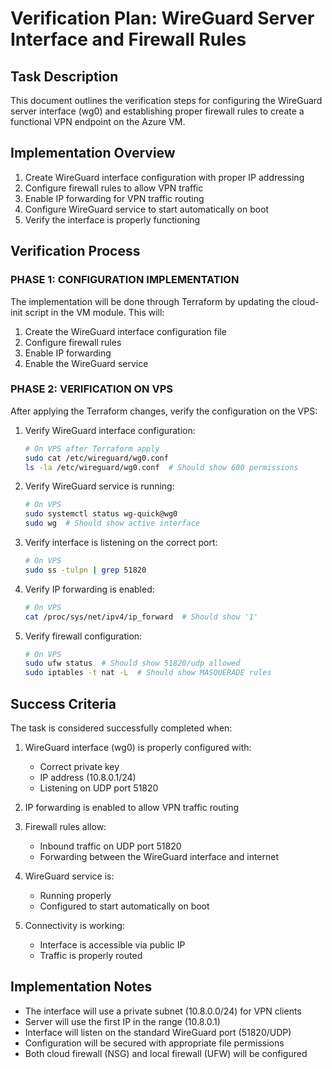 # Verification Plan: WireGuard Server Interface and Firewall Rules

## Task Description

This document outlines the verification steps for configuring the WireGuard server interface (wg0) and establishing proper firewall rules to create a functional VPN endpoint on the Azure VM.

## Implementation Overview

1. Create WireGuard interface configuration with proper IP addressing
2. Configure firewall rules to allow VPN traffic
3. Enable IP forwarding for VPN traffic routing
4. Configure WireGuard service to start automatically on boot
5. Verify the interface is properly functioning

## Verification Process

### PHASE 1: CONFIGURATION IMPLEMENTATION

The implementation will be done through Terraform by updating the cloud-init script in the VM module. This will:

1. Create the WireGuard interface configuration file
2. Configure firewall rules
3. Enable IP forwarding
4. Enable the WireGuard service

### PHASE 2: VERIFICATION ON VPS

After applying the Terraform changes, verify the configuration on the VPS:

1. Verify WireGuard interface configuration:

   ```bash
   # On VPS after Terraform apply
   sudo cat /etc/wireguard/wg0.conf
   ls -la /etc/wireguard/wg0.conf  # Should show 600 permissions
   ```

2. Verify WireGuard service is running:

   ```bash
   # On VPS
   sudo systemctl status wg-quick@wg0
   sudo wg  # Should show active interface
   ```

3. Verify interface is listening on the correct port:

   ```bash
   # On VPS
   sudo ss -tulpn | grep 51820
   ```

4. Verify IP forwarding is enabled:

   ```bash
   # On VPS
   cat /proc/sys/net/ipv4/ip_forward  # Should show '1'
   ```

5. Verify firewall configuration:

   ```bash
   # On VPS
   sudo ufw status  # Should show 51820/udp allowed
   sudo iptables -t nat -L  # Should show MASQUERADE rules
   ```

## Success Criteria

The task is considered successfully completed when:

1. WireGuard interface (wg0) is properly configured with:
   - Correct private key
   - IP address (10.8.0.1/24)
   - Listening on UDP port 51820

2. IP forwarding is enabled to allow VPN traffic routing

3. Firewall rules allow:
   - Inbound traffic on UDP port 51820
   - Forwarding between the WireGuard interface and internet

4. WireGuard service is:
   - Running properly
   - Configured to start automatically on boot

5. Connectivity is working:
   - Interface is accessible via public IP
   - Traffic is properly routed

## Implementation Notes

- The interface will use a private subnet (10.8.0.0/24) for VPN clients
- Server will use the first IP in the range (10.8.0.1)
- Interface will listen on the standard WireGuard port (51820/UDP)
- Configuration will be secured with appropriate file permissions
- Both cloud firewall (NSG) and local firewall (UFW) will be configured
